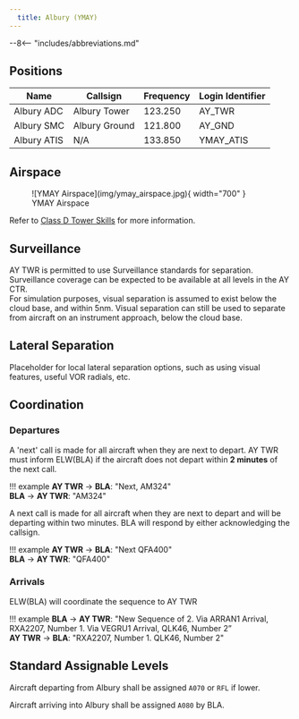 ```yaml
---
  title: Albury (YMAY)
---
```


--8<-- "includes/abbreviations.md"

## Positions

| Name | Callsign | Frequency | Login Identifier |
| ---- | -------- | --------- | ---------------- |
| Albury ADC | Albury Tower | 123.250 | AY_TWR |
| Albury SMC | Albury Ground | 121.800 | AY_GND |
| Albury ATIS | N/A | 133.850 | YMAY_ATIS |

## Airspace

<figure markdown>
![YMAY Airspace](img/ymay_airspace.jpg){ width="700" }
  <figcaption>YMAY Airspace</figcaption>
</figure>

Refer to [Class D Tower Skills](../../controller-skills/classdtwr) for more information.

## Surveillance
AY TWR is permitted to use Surveillance standards for separation. Surveillance coverage can be expected to be available at all levels in the AY CTR.  
For simulation purposes, visual separation is assumed to exist below the cloud base, and within 5nm. Visual separation can still be used to separate from aircraft on an instrument approach, below the cloud base.

## Lateral Separation
Placeholder for local lateral separation options, such as using visual features, useful VOR radials, etc.

## Coordination
### Departures
A 'next' call is made for all aircraft when they are next to depart. AY TWR must inform ELW(BLA) if the aircraft does not depart within **2 minutes** of the next call.

!!! example
    **AY TWR** -> **BLA**: "Next, AM324"  
    **BLA** -> **AY TWR**: "AM324"

A next call is made for all aircraft when they are next to depart and will be departing within two minutes. BLA will respond by either acknowledging the callsign.

!!! example
    **AY TWR** -> **BLA**: "Next QFA400"  
    **BLA** -> **AY TWR**: "QFA400"    

### Arrivals
ELW(BLA) will coordinate the sequence to AY TWR

!!! example
    **BLA** -> **AY TWR**: "New Sequence of 2. Via ARRAN1 Arrival, RXA2207, Number 1. Via VEGRU1 Arrival, QLK46, Number 2”  
    **AY TWR** -> **BLA**: "RXA2207, Number 1. QLK46, Number 2"  

## Standard Assignable Levels

Aircraft departing from Albury shall be assigned `A070` or `RFL` if lower.

Aircraft arriving into Albury shall be assigned `A080` by BLA.
